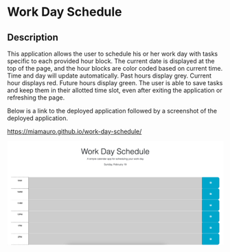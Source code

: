 # Work Day Schedule

## Description

This application allows the user to schedule his or her work day with tasks specific to each provided hour block. The current date is displayed at the top of the page, and the hour blocks are color coded based on current time. Time and day will update automatically. Past hours display grey. Current hour displays red. Future hours display green. The user is able to save tasks and keep them in their allotted time slot, even after exiting the application or refreshing the page.

Below is a link to the deployed application followed by a screenshot of the deployed application.

https://miamauro.github.io/work-day-schedule/

![plot](./assets/images/screenshot.png)

